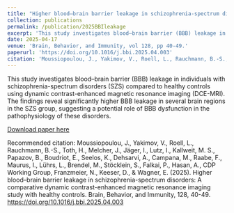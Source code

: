 ```yaml
---
title: "Higher blood–brain barrier leakage in schizophrenia-spectrum disorders: A comparative dynamic contrast-enhanced magnetic resonance imaging study with healthy controls"
collection: publications
permalink: /publication/2025BBIleakage
excerpt: 'This study investigates blood–brain barrier (BBB) leakage in individuals with schizophrenia-spectrum disorders (SZS) compared to healthy controls using dynamic contrast-enhanced magnetic resonance imaging (DCE-MRI).'
date: 2025-04-17
venue: 'Brain, Behavior, and Immunity, vol 128, pp 40-49.'
paperurl: 'https://doi.org/10.1016/j.bbi.2025.04.003'
citation: 'Moussiopoulou, J., Yakimov, V., Roell, L., Rauchmann, B.-S., Toth, H., Melcher, J., Jäger, I., Lutz, I., Kallweit, M. S., Papazov, B., Boudriot, E., Seelos, K., Dehsarvi, A., Campana, M., Raabe, F., Maurus, I., Lührs, L., Brendel, M., Stöcklein, S., Falkai, P., Hasan, A., CDP Working Group, Franzmeier, N., Keeser, D., & Wagner, E. (2025). Higher blood–brain barrier leakage in schizophrenia-spectrum disorders: A comparative dynamic contrast-enhanced magnetic resonance imaging study with healthy controls. Brain, Behavior, and Immunity, 128, 40-49. https://doi.org/10.1016/j.bbi.2025.04.003'
---
```


This study investigates blood–brain barrier (BBB) leakage in individuals with schizophrenia-spectrum disorders (SZS) compared to healthy controls using dynamic contrast-enhanced magnetic resonance imaging (DCE-MRI). The findings reveal significantly higher BBB leakage in several brain regions in the SZS group, suggesting a potential role of BBB dysfunction in the pathophysiology of these disorders.

[Download paper here](https://doi.org/10.1016/j.bbi.2025.04.003)

Recommended citation: Moussiopoulou, J., Yakimov, V., Roell, L., Rauchmann, B.-S., Toth, H., Melcher, J., Jäger, I., Lutz, I., Kallweit, M. S., Papazov, B., Boudriot, E., Seelos, K., Dehsarvi, A., Campana, M., Raabe, F., Maurus, I., Lührs, L., Brendel, M., Stöcklein, S., Falkai, P., Hasan, A., CDP Working Group, Franzmeier, N., Keeser, D., & Wagner, E. (2025). Higher blood–brain barrier leakage in schizophrenia-spectrum disorders: A comparative dynamic contrast-enhanced magnetic resonance imaging study with healthy controls. Brain, Behavior, and Immunity, 128, 40-49. https://doi.org/10.1016/j.bbi.2025.04.003